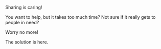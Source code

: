 Sharing is caring!

You want to help, but it takes too much time?
Not sure if it really gets to people in need?

Worry no more!

The solution is here.